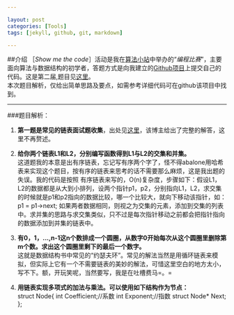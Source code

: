 ```yaml
---

layout: post
categories: [Tools]
tags: [jekyll, github, git, markdown]

---
```


##介绍
［*Show me the code*］活动是我在[算法小站](http://site.douban.com/196781/)中举办的“*编程比赛*”，主要面向算法与数据结构的初学者，答题方式是向我建立的[Github项目](https://github.com/ellochen/Show-me-the-code)上提交自己的代码。这是第二届,题目见[这里](https://github.com/ellochen/Show-me-the-code/tree/master/second)。  
本次题目解析，仅给出简单思路及要点，如需参考详细代码可在github该项目中找到。  

---
###题目解析：
1. **第一题是常见的链表面试题收集**，出处见[这里](http://hit9.org/blog/C/posts/25.html#2)，该博主给出了完整的解答，这里不再赘述。

2. **给你两个链表L1和L2，分别编写函数得到L1与L2的交集和并集。**  
这道题我的本意是出有序链表，忘记写有序两个字了，怪不得abalone用哈希表来实现这个题目，按有序的链表来思考的话不需要那么麻烦，这是我出题的失误。我的代码是按照
有序链表来写的，O(n)复杂度，步骤如下：假设L1，L2的数据都是从大到小排列，设两个指针p1，p2，分别指向L1，L2，求交集的时候就是p1和p2指向的数据比较，哪一个比较大，就向下移动该指针，如：p1 = p1->next; 如果两者数据相同，则视之为交集的元素，添加到交集的列表中。求并集的思路与求交集类似，只不过是每次指针移动之前都会把指针指向的数据添加到并集的链表中。  

3. **有0，1，...,n-1这n个数排成一个圆圈，从数字0开始每次从这个圆圈里删除第m个数。求出这个圆圈里剩下的最后一个数字。**  
这就是数据结构书中常见的“约瑟夫环”。常见的解法当然是用循环链表来模拟，但实际上它有一个不需要链表的美妙的解法，可惜这里空白的地方太小，写不下。额，开玩笑呢，当然要写，我是在吐槽费马=。=  

4. **用链表实现多项式的加法与乘法。可以使用如下结构作为节点：**  
		struct Node{
			int Coefficient;//系数
			int Exponent;//指数
			struct Node* Next;
		};